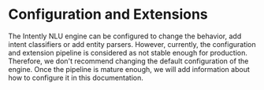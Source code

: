 # Configuration and Extensions

The Intently NLU engine can be configured to change the behavior, add intent classifiers or add entity parsers. However, currently, the configuration and extension pipeline is considered as not stable enough for production. Therefore, we don't recommend changing the default configuration of the engine. Once the pipeline is mature enough, we will add information about how to configure it in this documentation.
